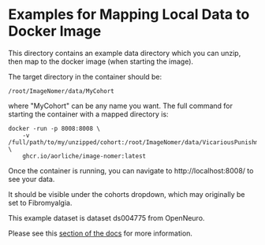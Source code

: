 # Examples for Mapping Local Data to Docker Image

This directory contains an example data directory which you can unzip, then map to the docker image (when starting the image).

The target directory in the container should be:

```
/root/ImageNomer/data/MyCohort
```

where "MyCohort" can be any name you want. The full command for starting the container with a mapped directory is:
   
```
docker -run -p 8008:8008 \
    -v /full/path/to/my/unzipped/cohort:/root/ImageNomer/data/VicariousPunishment \
    ghcr.io/aorliche/image-nomer:latest
```

Once the container is running, you can navigate to http://localhost:8008/ to see your data.

It should be visible under the cohorts dropdown, which may originally be set to Fibromyalgia.

This example dataset is dataset ds004775 from OpenNeuro.

Please see this [section of the docs](https://imagenomer.readthedocs.io/en/latest/#adding-your-own-data-to-docker-image) for more information.
